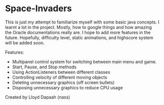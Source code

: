 # Space-Invaders

This is just my attempt to familiarize myself with some basic java concepts. I learnt a lot in the project. Mostly, how to google things and how amazing the Oracle documentations really are. I hope to add more features in the future. Hopefully, difficulty level, static animations, and highscore system will be added soon.

Features:
- Multipanel control system for switching between main menu and game.
- Start, Pause, and Stop methods
- Using ActionListeners between different classes
- Controlling velocity of different moving objects
- Deleting unnecessary graphics (off screen bullets)
- Disposing unnecessary graphics to reduce CPU usage

Created by Lloyd Dapaah (nass)
